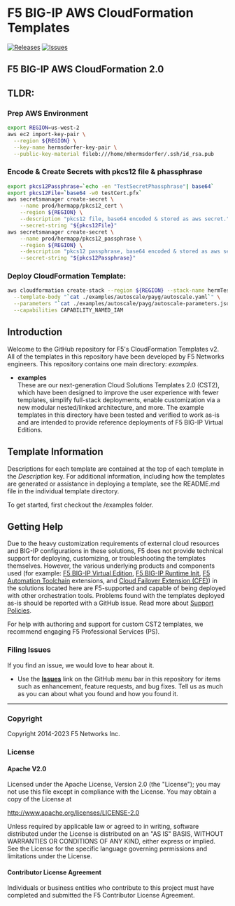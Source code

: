 # F5 BIG-IP AWS CloudFormation Templates

[![Releases](https://img.shields.io/github/release/f5networks/f5-aws-cloudformation-v2.svg)](https://github.com/f5networks/f5-aws-cloudformation-v2/releases)
[![Issues](https://img.shields.io/github/issues/f5networks/f5-aws-cloudformation-v2.svg)](https://github.com/f5networks/f5-aws-cloudformation-v2/issues)

## F5 BIG-IP AWS CloudFormation 2.0

## TLDR:

### Prep AWS Environment

```bash
export REGION=us-west-2
aws ec2 import-key-pair \
  --region ${REGION} \
  --key-name hermsdorfer-key-pair \
  --public-key-material fileb:///home/mhermsdorfer/.ssh/id_rsa.pub
```

### Encode & Create Secrets with pkcs12 file & phassphrase

```bash
export pkcs12Passphrase=`echo -en "TestSecretPhassphrase"| base64`
export pkcs12File=`base64 -w0 testCert.pfx`
aws secretsmanager create-secret \
    --name prod/hermapp/pkcs12_cert \
    --region ${REGION} \
    --description "pkcs12 file, base64 encoded & stored as aws secret." \
    --secret-string "${pkcs12File}"
aws secretsmanager create-secret \
    --name prod/hermapp/pkcs12_passphrase \
    --region ${REGION} \
    --description "pkcs12 passphrase, base64 encoded & stored as aws secret." \
    --secret-string "${pkcs12Passphrase}"
```

### Deploy CloudFormation Template:

```bash
aws cloudformation create-stack --region ${REGION} --stack-name hermTestStack \
  --template-body "`cat ./examples/autoscale/payg/autoscale.yaml`" \
  --parameters "`cat ./examples/autoscale/payg/autoscale-parameters.json`" \
  --capabilities CAPABILITY_NAMED_IAM
```


## Introduction

Welcome to the GitHub repository for F5's CloudFormation Templates v2. All of the templates in this repository have been developed by F5 Networks engineers. This repository contains one main directory: *examples*.

- **examples**<br>
  These are our next-generation Cloud Solutions Templates 2.0 (CST2), which have been designed to improve the user experience with fewer templates, simplify full-stack deployments, enable customization via a new modular nested/linked architecture, and more. The example templates in this directory have been tested and verified to work as-is and are intended to provide reference deployments of F5 BIG-IP Virtual Editions. 



## Template Information

Descriptions for each template are contained at the top of each template in the *Description* key.
For additional information, including how the templates are generated or assistance in deploying a template, see the README.md file in the individual template directory.

To get started, first checkout the /examples folder.

## Getting Help

Due to the heavy customization requirements of external cloud resources and BIG-IP configurations in these solutions, F5 does not provide technical support for deploying, customizing, or troubleshooting the templates themselves. However, the various underlying products and components used (for example: [F5 BIG-IP Virtual Edition](https://clouddocs.f5.com/cloud/public/v1/), [F5 BIG-IP Runtime Init](https://github.com/F5Networks/f5-bigip-runtime-init), [F5 Automation Toolchain](https://www.f5.com/pdf/products/automation-toolchain-overview.pdf) extensions, and [Cloud Failover Extension (CFE)](https://clouddocs.f5.com/products/extensions/f5-cloud-failover/latest/)) in the solutions located here are F5-supported and capable of being deployed with other orchestration tools. Problems found with the templates deployed as-is should be reported with a GitHub issue. Read more about [Support Policies](https://www.f5.com/company/policies/support-policies).


For help with authoring and support for custom CST2 templates, we recommend engaging F5 Professional Services (PS).


### Filing Issues

If you find an issue, we would love to hear about it.

- Use the **[Issues](https://github.com/F5Networks/f5-aws-cloudformation-v2/issues)** link on the GitHub menu bar in this repository for items such as enhancement, feature requests, and bug fixes. Tell us as much as you can about what you found and how you found it.


---


### Copyright

Copyright 2014-2023 F5 Networks Inc.

### License

#### Apache V2.0

Licensed under the Apache License, Version 2.0 (the "License"); you may not use
this file except in compliance with the License. You may obtain a copy of the
License at

http://www.apache.org/licenses/LICENSE-2.0

Unless required by applicable law or agreed to in writing, software
distributed under the License is distributed on an "AS IS" BASIS,
WITHOUT WARRANTIES OR CONDITIONS OF ANY KIND, either express or implied.
See the License for the specific language governing permissions and limitations
under the License.

#### Contributor License Agreement

Individuals or business entities who contribute to this project must have
completed and submitted the F5 Contributor License Agreement.